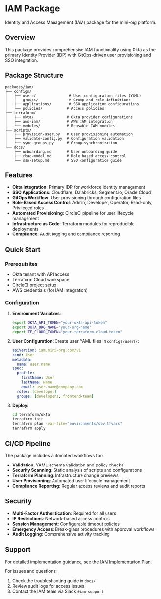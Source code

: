 # IAM Package

Identity and Access Management (IAM) package for the mini-org platform.

## Overview

This package provides comprehensive IAM functionality using Okta as the primary Identity Provider (IDP) with GitOps-driven user provisioning and SSO integration.

## Package Structure

```
packages/iam/
├── configs/
│   ├── users/               # User configuration files (YAML)
│   ├── groups/              # Group and role definitions
│   ├── applications/        # SSO application configurations
│   └── policies/           # Access policies
├── terraform/
│   ├── okta/               # Okta provider configurations
│   ├── aws-iam/            # AWS IAM integration
│   └── modules/            # Reusable IAM modules
├── scripts/
│   ├── provision-user.py   # User provisioning automation
│   ├── validate-config.py  # Configuration validation
│   └── sync-groups.py      # Group synchronization
└── docs/
    ├── onboarding.md       # User onboarding guide
    ├── rbac-model.md       # Role-based access control
    └── sso-setup.md        # SSO configuration guide
```

## Features

- **Okta Integration**: Primary IDP for workforce identity management
- **SSO Applications**: Cloudflare, Databricks, Segment.io, Oracle Cloud
- **GitOps Workflow**: User provisioning through configuration files
- **Role-Based Access Control**: Admin, Developer, Operator, Read-only, Privileged roles
- **Automated Provisioning**: CircleCI pipeline for user lifecycle management
- **Infrastructure as Code**: Terraform modules for reproducible deployments
- **Compliance**: Audit logging and compliance reporting

## Quick Start

### Prerequisites

- Okta tenant with API access
- Terraform Cloud workspace
- CircleCI project setup
- AWS credentials (for IAM integration)

### Configuration

1. **Environment Variables**:
   ```bash
   export OKTA_API_TOKEN="your-okta-api-token"
   export OKTA_ORG_NAME="your-org-name"
   export TF_CLOUD_TOKEN="your-terraform-cloud-token"
   ```

2. **User Configuration**:
   Create user YAML files in `configs/users/`:
   ```yaml
   apiVersion: iam.mini-org.com/v1
   kind: User
   metadata:
     name: user.name
   spec:
     profile:
       firstName: User
       lastName: Name
       email: user.name@company.com
     roles: [developer]
     groups: [developers, frontend-team]
   ```

3. **Deploy**:
   ```bash
   cd terraform/okta
   terraform init
   terraform plan -var-file="environments/dev.tfvars"
   terraform apply
   ```

## CI/CD Pipeline

The package includes automated workflows for:

- **Validation**: YAML schema validation and policy checks
- **Security Scanning**: Static analysis of scripts and configurations
- **Terraform Planning**: Infrastructure change previews
- **User Provisioning**: Automated user lifecycle management
- **Compliance Reporting**: Regular access reviews and audit reports

## Security

- **Multi-Factor Authentication**: Required for all users
- **IP Restrictions**: Network-based access controls
- **Session Management**: Configurable timeout policies
- **Emergency Access**: Break-glass procedures with approval workflows
- **Audit Logging**: Comprehensive activity tracking

## Support

For detailed implementation guidance, see the [IAM Implementation Plan](../../docs/iam-implementation-plan.md).

For issues and questions:
1. Check the troubleshooting guide in `docs/`
2. Review audit logs for access issues
3. Contact the IAM team via Slack `#iam-support`